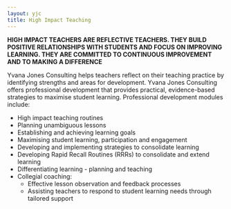 ```yaml
---
layout: yjc
title: High Impact Teaching
---
```

**HIGH IMPACT TEACHERS ARE REFLECTIVE TEACHERS. THEY BUILD POSITIVE RELATIONSHIPS WITH  STUDENTS AND FOCUS ON IMPROVING LEARNING. THEY ARE COMMITTED TO CONTINUOUS IMPROVEMENT AND TO MAKING A DIFFERENCE**

Yvana Jones Consulting helps teachers reflect on their teaching practice by identifying strengths and areas for development. Yvana Jones Consulting offers professional development that provides practical, evidence-based strategies to maximise student learning. Professional development modules include:

*	High impact teaching routines
*	Planning unambiguous lessons
*	Establishing and achieving learning goals
*	Maximising student learning, participation and engagement
*	Developing and implementing strategies to consolidate learning
*	Developing Rapid Recall Routines (RRRs) to consolidate and extend learning
*	Differentiating learning - planning and teaching
*	Collegial coaching:
	*	Effective lesson observation and feedback processes
	*	Assisting teachers to respond to student learning needs through tailored support
